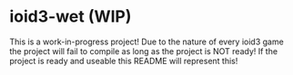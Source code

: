 # ioid3-wet (WIP)

This is a work-in-progress project!
Due to the nature of every ioid3 game the project will fail to compile as long as the project is NOT ready!
If the project is ready and useable this README will represent this!

